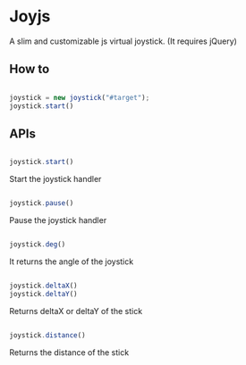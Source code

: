 # Joyjs

A slim and customizable js virtual joystick.
(It requires jQuery)

## How to

``` javascript

joystick = new joystick("#target");
joystick.start()

```

## APIs

``` javascript

joystick.start()

```

Start the joystick handler

``` javascript

joystick.pause()

```

Pause the joystick handler

``` javascript

joystick.deg()

```

It returns the angle of the joystick

``` javascript

joystick.deltaX()
joystick.deltaY()

```

Returns deltaX or deltaY of the stick

``` javascript

joystick.distance()

```

Returns the distance of the stick